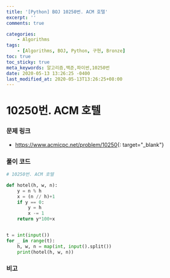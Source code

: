 ```yaml
---
title: '[Python] BOJ 10250번. ACM 호텔'
excerpt: ''
comments: true

categories:
    - Algorithms
tags:
    - [Algorithms, BOJ, Python, 구현, Bronze]
toc: true
toc_sticky: true
meta_keywords: 알고리즘,백준,파이썬,10250번
date: 2020-05-13 13:26:25 -0400
last_modified_at: 2020-05-13T13:26:25+08:00
---
```


# 10250번. ACM 호텔

### 문제 링크

-   <https://www.acmicpc.net/problem/10250>{: target="\_blank"}

### 풀이 코드

```python
# 10250번. ACM 호텔

def hotel(h, w, n):
    y = n % h
    x = (n // h)+1
    if y == 0:
        y = h
        x -= 1
    return y*100+x


t = int(input())
for _ in range(t):
    h, w, n = map(int, input().split())
    print(hotel(h, w, n))
```

### 비고
